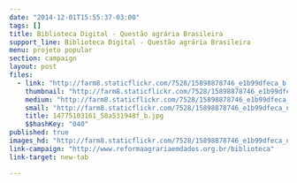 ```yaml
---
date: "2014-12-01T15:55:37-03:00"
tags: []
title: Biblioteca Digital - Questão agrária Brasileira
support_line: Biblioteca Digital - Questão agrária Brasileira
menu: projeto popular
section: campaign
layout: post
files:
  - link: "http://farm8.staticflickr.com/7528/15898878746_e1b99dfeca_b.jpg"
    thumbnail: "http://farm8.staticflickr.com/7528/15898878746_e1b99dfeca_t.jpg"
    medium: "http://farm8.staticflickr.com/7528/15898878746_e1b99dfeca_z.jpg"
    small: "http://farm8.staticflickr.com/7528/15898878746_e1b99dfeca_n.jpg"
    title: 14775103161_58a531948f_b.jpg
    $$hashKey: "040"
published: true
images_hd: "http://farm8.staticflickr.com/7528/15898878746_e1b99dfeca_n.jpg"
link-campaign: "http://www.reformaagrariaemdados.org.br/biblioteca"
link-target: new-tab

---
```

